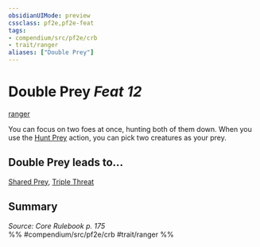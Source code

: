 ```yaml
---
obsidianUIMode: preview
cssclass: pf2e,pf2e-feat
tags:
- compendium/src/pf2e/crb
- trait/ranger
aliases: ["Double Prey"]
---
```

# Double Prey  *Feat 12*  
[ranger](../../rules/traits/ranger.md)  


You can focus on two foes at once, hunting both of them down. When you use the [Hunt Prey](../../rules/actions/hunt-prey.md) action, you can pick two creatures as your prey.

## Double Prey leads to...

[Shared Prey](shared-prey.md), [Triple Threat](triple-threat.md)

## Summary

*Source: Core Rulebook p. 175*  
%% #compendium/src/pf2e/crb #trait/ranger %%